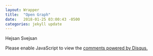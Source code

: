 ```yaml
---
layout: Wrapper
title:  "Open Graph"
date:   2018-01-25 03:00:43 -0500
categories: jekyll update
---
```

<head>
<title>Open Graph</title>
<meta property="og:title" content="Open Graph" />
<meta property="og:type" content="blogposts" />
<meta property="og:url" content="https://zissedisse.github.io/jekyll/update/2018/01/25/OpenGraph.html" />
</head>
<p>
Hejsan Svejsan
</p>

<div id="disqus_thread"></div>
<script>

/**
*  RECOMMENDED CONFIGURATION VARIABLES: EDIT AND UNCOMMENT THE SECTION BELOW TO INSERT DYNAMIC VALUES FROM YOUR PLATFORM OR CMS.
*  LEARN WHY DEFINING THESE VARIABLES IS IMPORTANT: https://disqus.com/admin/universalcode/#configuration-variables*/
/*
var disqus_config = function () {
this.page.url = PAGE_URL;  // Replace PAGE_URL with your page's canonical URL variable
this.page.identifier = PAGE_IDENTIFIER; // Replace PAGE_IDENTIFIER with your page's unique identifier variable
};
*/
(function() { // DON'T EDIT BELOW THIS LINE
var d = document, s = d.createElement('script');
s.src = 'https://http-assignment1-martina261482-codeanyapp-com-4000.disqus.com/embed.js';
s.setAttribute('data-timestamp', +new Date());
(d.head || d.body).appendChild(s);
})();
</script>
<noscript>Please enable JavaScript to view the <a href="https://disqus.com/?ref_noscript">comments powered by Disqus.</a></noscript>